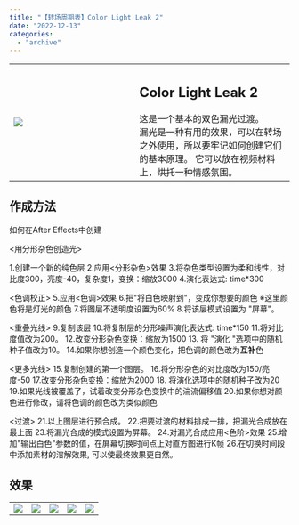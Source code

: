 ```yaml
---
title: "【转场周期表】Color Light Leak 2"
date: "2022-12-13"
categories: 
  - "archive"
---
```


<table><tbody><tr><td style="width: 44.7932%;"><img src="https://mir.yuelili.com/2022/12/92e16b801b912bc70f3f3d5c2ed2141a.gif"></td><td style="width: 97.0525%;"><h2 class="title_title__ceXO0">Color Light Leak 2</h2>这是一个基本的双色漏光过渡。<div></div>漏光是一种有用的效果，可以在转场之外使用，所以要牢记如何创建它们的基本原理。 它可以放在视频材料上，烘托一种情感氛围。</td></tr></tbody></table>

## 作成方法

如何在After Effects中创建

<用分形杂色创造光>

1.创建一个新的纯色层 2.应用<分形杂色>效果 3.将杂色类型设置为柔和线性，对比度300，亮度-40，复杂度1，变换：缩放3000 4.演化表达式: time\*300

<色调校正> 5.应用<色调>效果 6.把"将白色映射到"，变成你想要的颜色 ※这里颜色将是灯光的颜色 7.将图层不透明度设置为60% 8.将该层模式设置为 "屏幕"。

<重叠光线> 9.复制该层 10.将复制层的分形噪声演化表达式: time\*150 11.将对比度值改为200。 12.改变分形杂色变换：缩放为1500 13. 将 "演化 "选项中的随机种子值改为10。 14.如果你想创造一个颜色变化，把色调的颜色改为**互补**色

<更多光线> 15.复制创建的第一个图层。 16.将分形杂色的对比度改为150/亮度-50 17.改变分形杂色变换：缩放为2000 18. 将演化选项中的随机种子改为20 19.如果光线被覆盖了，试着改变分形杂色变换中的湍流偏移值 20.如果你想对颜色进行修改，请将色调的颜色改为类似颜色

<过渡> 21.以上图层进行预合成。 22.把要过渡的材料排成一排，把漏光合成放在最上面 23.将漏光合成的模式设置为屏幕。 24.对漏光合成应用<色阶>效果 25.增加"输出白色"参数的值，在屏幕切换时间点上对直方图进行K帧 26.在切换时间段中添加素材的溶解效果, 可以使最终效果更自然。

## 效果

<table style="border-collapse: collapse;"><tbody><tr><td><img src="https://mir.yuelili.com/2022/12/953e59cfaf7eb5d0bb7f2f67b0c48da8.gif"></td><td><img class="plus" src="http://mir.yuelili.com/wp-content/uploads/user/AE/mg/foxcodex/plus.png"></td><td><img src="https://mir.yuelili.com/2022/12/5efdadc9606d4df5d5d399a93ba71371.gif"></td><td><img class="plus" src="http://mir.yuelili.com/wp-content/uploads/user/AE/mg/foxcodex/plus.png"></td><td><img src="https://mir.yuelili.com/2022/12/33ebc80a8680c1dd522b4a678b091ec6.gif"></td></tr></tbody></table>
